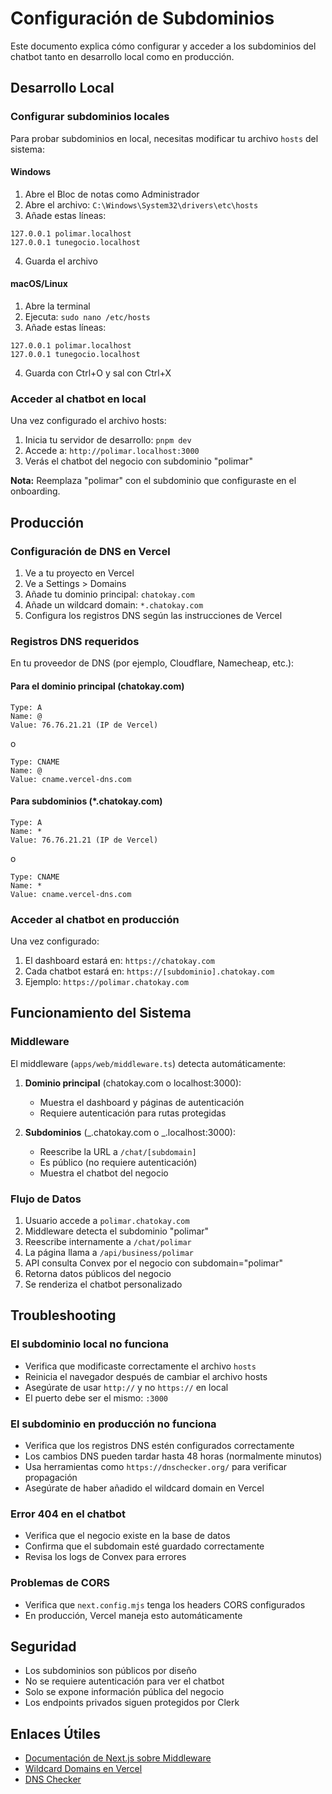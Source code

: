 # Configuración de Subdominios

Este documento explica cómo configurar y acceder a los subdominios del chatbot tanto en desarrollo local como en producción.

## Desarrollo Local

### Configurar subdominios locales

Para probar subdominios en local, necesitas modificar tu archivo `hosts` del sistema:

#### Windows

1. Abre el Bloc de notas como Administrador
2. Abre el archivo: `C:\Windows\System32\drivers\etc\hosts`
3. Añade estas líneas:

```
127.0.0.1 polimar.localhost
127.0.0.1 tunegocio.localhost
```

4. Guarda el archivo

#### macOS/Linux

1. Abre la terminal
2. Ejecuta: `sudo nano /etc/hosts`
3. Añade estas líneas:

```
127.0.0.1 polimar.localhost
127.0.0.1 tunegocio.localhost
```

4. Guarda con Ctrl+O y sal con Ctrl+X

### Acceder al chatbot en local

Una vez configurado el archivo hosts:

1. Inicia tu servidor de desarrollo: `pnpm dev`
2. Accede a: `http://polimar.localhost:3000`
3. Verás el chatbot del negocio con subdominio "polimar"

**Nota:** Reemplaza "polimar" con el subdominio que configuraste en el onboarding.

## Producción

### Configuración de DNS en Vercel

1. Ve a tu proyecto en Vercel
2. Ve a Settings > Domains
3. Añade tu dominio principal: `chatokay.com`
4. Añade un wildcard domain: `*.chatokay.com`
5. Configura los registros DNS según las instrucciones de Vercel

### Registros DNS requeridos

En tu proveedor de DNS (por ejemplo, Cloudflare, Namecheap, etc.):

#### Para el dominio principal (chatokay.com)

```
Type: A
Name: @
Value: 76.76.21.21 (IP de Vercel)
```

o

```
Type: CNAME
Name: @
Value: cname.vercel-dns.com
```

#### Para subdominios (\*.chatokay.com)

```
Type: A
Name: *
Value: 76.76.21.21 (IP de Vercel)
```

o

```
Type: CNAME
Name: *
Value: cname.vercel-dns.com
```

### Acceder al chatbot en producción

Una vez configurado:

1. El dashboard estará en: `https://chatokay.com`
2. Cada chatbot estará en: `https://[subdominio].chatokay.com`
3. Ejemplo: `https://polimar.chatokay.com`

## Funcionamiento del Sistema

### Middleware

El middleware (`apps/web/middleware.ts`) detecta automáticamente:

1. **Dominio principal** (chatokay.com o localhost:3000):
   - Muestra el dashboard y páginas de autenticación
   - Requiere autenticación para rutas protegidas

2. **Subdominios** (_.chatokay.com o _.localhost:3000):
   - Reescribe la URL a `/chat/[subdomain]`
   - Es público (no requiere autenticación)
   - Muestra el chatbot del negocio

### Flujo de Datos

1. Usuario accede a `polimar.chatokay.com`
2. Middleware detecta el subdominio "polimar"
3. Reescribe internamente a `/chat/polimar`
4. La página llama a `/api/business/polimar`
5. API consulta Convex por el negocio con subdomain="polimar"
6. Retorna datos públicos del negocio
7. Se renderiza el chatbot personalizado

## Troubleshooting

### El subdominio local no funciona

- Verifica que modificaste correctamente el archivo `hosts`
- Reinicia el navegador después de cambiar el archivo hosts
- Asegúrate de usar `http://` y no `https://` en local
- El puerto debe ser el mismo: `:3000`

### El subdominio en producción no funciona

- Verifica que los registros DNS estén configurados correctamente
- Los cambios DNS pueden tardar hasta 48 horas (normalmente minutos)
- Usa herramientas como `https://dnschecker.org/` para verificar propagación
- Asegúrate de haber añadido el wildcard domain en Vercel

### Error 404 en el chatbot

- Verifica que el negocio existe en la base de datos
- Confirma que el subdomain esté guardado correctamente
- Revisa los logs de Convex para errores

### Problemas de CORS

- Verifica que `next.config.mjs` tenga los headers CORS configurados
- En producción, Vercel maneja esto automáticamente

## Seguridad

- Los subdominios son públicos por diseño
- No se requiere autenticación para ver el chatbot
- Solo se expone información pública del negocio
- Los endpoints privados siguen protegidos por Clerk

## Enlaces Útiles

- [Documentación de Next.js sobre Middleware](https://nextjs.org/docs/app/building-your-application/routing/middleware)
- [Wildcard Domains en Vercel](https://vercel.com/docs/concepts/projects/domains/wildcard-domains)
- [DNS Checker](https://dnschecker.org/)
